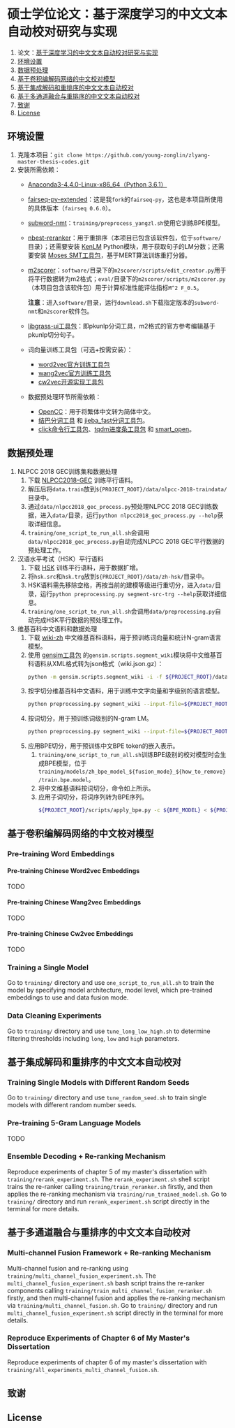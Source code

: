 # 硕士学位论文：基于深度学习的中文文本自动校对研究与实现
1. 论文：[基于深度学习的中文文本自动校对研究与实现](https://github.com/young-zonglin/zlyang-master-thesis-codes/blob/master/docs/)
2. [环境设置](https://github.com/young-zonglin/zlyang-master-thesis-codes#环境设置)
3. [数据预处理](https://github.com/young-zonglin/zlyang-master-thesis-codes#数据预处理)
4. [基于卷积编解码网络的中文校对模型](https://github.com/young-zonglin/zlyang-master-thesis-codes#基于卷积编解码网络的中文校对模型)
5. [基于集成解码和重排序的中文文本自动校对](https://github.com/young-zonglin/zlyang-master-thesis-codes#基于集成解码和重排序的中文文本自动校对)
6. [基于多通道融合与重排序的中文文本自动校对](https://github.com/young-zonglin/zlyang-master-thesis-codes#基于多通道融合与重排序的中文文本自动校对)
7. [致谢](https://github.com/young-zonglin/zlyang-master-thesis-codes#致谢)
8. [License](https://github.com/young-zonglin/zlyang-master-thesis-codes#License)


## 环境设置
1. 克隆本项目：`git clone https://github.com/young-zonglin/zlyang-master-thesis-codes.git`
2. 安装所需依赖：
    * [Anaconda3-4.4.0-Linux-x86_64（Python 3.6.1）](https://repo.continuum.io/archive/Anaconda3-4.4.0-Linux-x86_64.sh)
    * [fairseq-py-extended](https://github.com/young-zonglin/fairseq-extended.git)：这是我`fork`的`fairseq-py`，这也是本项目所使用的具体版本（`fairseq 0.6.0`）。
    * [subword-nmt](https://github.com/rsennrich/subword-nmt)：`training/preprocess_yangzl.sh`使用它训练BPE模型。
    * [nbest-reranker](https://github.com/nusnlp/nbest-reranker/)：用于重排序（本项目已包含该软件包，位于`software/`目录）；还需要安装 [KenLM](https://github.com/kpu/kenlm) Python模块，用于获取句子的LM分数；还需要安装 [Moses SMT工具包](https://github.com/moses-smt/mosesdecoder)，基于MERT算法训练重打分器。
    * [m2scorer](https://github.com/nusnlp/m2scorer)：`software/`目录下的`m2scorer/scripts/edit_creator.py`用于将平行数据转为m2格式；`eval/`目录下的`m2scorer/scripts/m2scorer.py`（本项目包含该软件包）用于计算标准性能评估指标`M^2 F_0.5`。
    
      **注意**：进入`software/`目录，运行`download.sh`下载指定版本的`subword-nmt`和`m2scorer`软件包。
    * [libgrass-ui工具包](http://59.108.48.12/lcwm/pkunlp/downloads/libgrass-ui.tar.gz)：即pkunlp分词工具，m2格式的官方参考编辑基于pkunlp切分句子。
    * 词向量训练工具包（可选+按需安装）：
      - [word2vec官方训练工具包](https://code.google.com/archive/p/word2vec/)
      - [wang2vec官方训练工具包](https://github.com/wlin12/wang2vec)
      - [cw2vec开源实现工具包](https://github.com/bamtercelboo/cw2vec)
    * 数据预处理环节所需依赖：
      - [OpenCC](https://github.com/BYVoid/OpenCC)：用于将繁体中文转为简体中文。
      - [结巴分词工具](https://github.com/fxsjy/jieba) 和 [jieba_fast分词工具包](https://github.com/deepcs233/jieba_fast)。
      - [click命令行工具包](https://github.com/pallets/click)、[tqdm进度条工具包](https://github.com/tqdm/tqdm) 和 [smart_open](https://github.com/RaRe-Technologies/smart_open)。
      
      
## 数据预处理
1. NLPCC 2018 GEC训练集和数据处理
    1. 下载 [NLPCC2018-GEC](http://tcci.ccf.org.cn/conference/2018/taskdata.php) 训练平行语料。
    2. 解压后将`data.train`放到`${PROJECT_ROOT}/data/nlpcc-2018-traindata/`目录中。
    3. 通过`data/nlpcc2018_gec_process.py`预处理NLPCC 2018 GEC训练数据，进入`data/`目录，运行`python nlpcc2018_gec_process.py --help`获取详细信息。
    4. `training/one_script_to_run_all.sh`会调用`data/nlpcc2018_gec_process.py`自动完成NLPCC 2018 GEC平行数据的预处理工作。
2. 汉语水平考试（HSK）平行语料
    1. 下载 [HSK](https://pan.baidu.com/s/18JXm1KGmRu3Pe45jt2sYBQ) 训练平行语料，用于数据扩增。
    2. 将`hsk.src`和`hsk.trg`放到`${PROJECT_ROOT}/data/zh-hsk/`目录中。
    3. HSK语料需先移除空格，再按当前的建模等级进行重切分，进入`data/`目录，运行`python preprocessing.py segment-src-trg --help`获取详细信息。
    4. `training/one_script_to_run_all.sh`会调用`data/preprocessing.py`自动完成HSK平行数据的预处理工作。
3. 维基百科中文语料和数据处理
    1. 下载 [wiki-zh](https://dumps.wikimedia.org/zhwiki/latest/zhwiki-latest-pages-articles.xml.bz2) 中文维基百科语料，用于预训练词向量和统计N-gram语言模型。
    2. 使用 [gensim工具包](https://github.com/RaRe-Technologies/gensim) 的`gensim.scripts.segment_wiki`模块将中文维基百科语料从XML格式转为json格式（wiki.json.gz）：
        ```bash
        python -m gensim.scripts.segment_wiki -i -f ${PROJECT_ROOT}/data/lm-emb-traindata/zhwiki-latest-pages-articles.xml.bz2 -o ${PROJECT_ROOT}/data/lm-emb-traindata/wikiyear-month-day.json.gz
        ```
    3. 按字切分维基百科中文语料，用于训练中文字向量和字级别的语言模型。
        ```bash
        python preprocessing.py segment_wiki --input-file=${PROJECT_ROOT}/data/lm-emb-traindata/wikiyear-month-day.json.gz --output-file=${PROJECT_ROOT}/data/lm-emb-traindata/wikiyear-month-day.char.seg.txt --char-level=True
        ```
    4. 按词切分，用于预训练词级别的N-gram LM。
        ```bash
        python preprocessing.py segment_wiki --input-file=${PROJECT_ROOT}/data/lm-emb-traindata/wikiyear-month-day.json.gz --output-file=${PROJECT_ROOT}/data/lm-emb-traindata/wikiyear-month-day.jieba.seg.word.txt
        ```
    5. 应用BPE切分，用于预训练中文BPE token的嵌入表示。
        1. `training/one_script_to_run_all.sh`训练BPE级别的校对模型时会生成BPE模型，位于`training/models/zh_bpe_model_${fusion_mode}_${how_to_remove}/train.bpe.model`。
        2. 将中文维基语料按词切分，命令如上所示。
        3. 应用子词切分，将词序列转为BPE序列。
            ```bash
            ${PROJECT_ROOT}/scripts/apply_bpe.py -c ${BPE_MODEL} < ${PROJECT_ROOT}/data/lm-emb-traindata/wikiyear-month-day.jieba.seg.word.txt > ${PROJECT_ROOT}/data/lm-emb-traindata/wikiyear-month-day.jieba.seg.bpe.txt
            ```


## 基于卷积编解码网络的中文校对模型

### Pre-training Word Embeddings

#### Pre-training Chinese Word2vec Embeddings
TODO

#### Pre-training Chinese Wang2vec Embeddings
TODO

#### Pre-training Chinese Cw2vec Embeddings
TODO

### Training a Single Model
Go to `training/` directory and use `one_script_to_run_all.sh` to train the model by specifying model architecture, model level, which pre-trained embeddings to use and data fusion mode.

### Data Cleaning Experiments
Go to `training/` directory and use `tune_long_low_high.sh` to determine filtering thresholds including `long`, `low` and `high` parameters.


## 基于集成解码和重排序的中文文本自动校对

### Training Single Models with Different Random Seeds
Go to `training/` directory and use `tune_random_seed.sh` to train single models with different random number seeds.

### Pre-training 5-Gram Language Models
TODO

### Ensemble Decoding + Re-ranking Mechanism
Reproduce experiments of chapter 5 of my master's dissertation with `training/rerank_experiment.sh`. The `rerank_experiment.sh` shell script trains the re-ranker calling `training/train_reranker.sh` firstly, and then applies the re-ranking mechanism via `training/run_trained_model.sh`. Go to `training/` directory and run `rerank_experiment.sh` script directly in the terminal for more details.


## 基于多通道融合与重排序的中文文本自动校对

### Multi-channel Fusion Framework + Re-ranking Mechanism
Multi-channel fusion and re-ranking using `training/multi_channel_fusion_experiment.sh`. The `multi_channel_fusion_experiment.sh` bash script trains the re-ranker components calling `training/train_multi_channel_fusion_reranker.sh` firstly, and then multi-channel fusion and applies the re-ranking mechanism via `training/multi_channel_fusion.sh`. Go to `training/` directory and run `multi_channel_fusion_experiment.sh` script directly in the terminal for more details.

### Reproduce Experiments of Chapter 6 of My Master's Dissertation
Reproduce experiments of chapter 6 of my master's dissertation with `training/all_experiments_multi_channel_fusion.sh`.


## 致谢


## License

